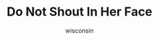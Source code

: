 ---
media: "images/rounds/round_4_1/do_not_shout.png"
media_type: image
title: Do Not Shout In Her Face
author: wisconsin
desc: Soviet Lieutenant Lev Arkhipov instructs Kwon Myong-hwa not to berate Paladin Trieu about her allegiances.
---